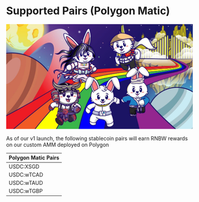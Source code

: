# Supported Pairs \(Polygon Matic\)

![](../../.gitbook/assets/photo_2021-09-07_10-18-44%20%281%29.jpg)

As of our v1 launch, the following stablecoin pairs will earn RNBW rewards on our custom AMM deployed on Polygon

| **Polygon Matic Pairs** |
| :--- |
| USDC:XSGD |
| USDC:wTCAD |
| USDC:wTAUD |
| USDC:wTGBP |

